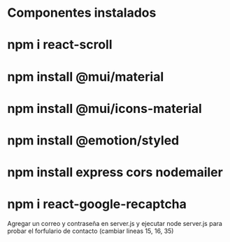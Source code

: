 # Componentes instalados

# npm i react-scroll 
# npm install @mui/material
# npm install @mui/icons-material
# npm install @emotion/styled
# npm install express cors nodemailer
# npm i react-google-recaptcha

Agregar un correo y contraseña en server.js y ejecutar node server.js para probar el forfulario de contacto
(cambiar lineas 15, 16, 35)

